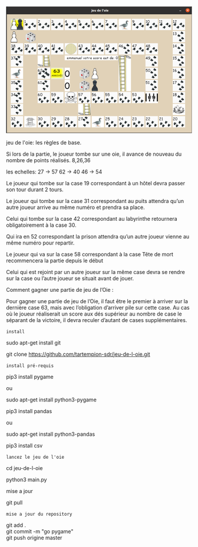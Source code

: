 ![alt tag](https://github.com/tartempion-sdr/jeu-de-l-oie/blob/master/assets/capture-decran-de-2023-03-08-00-26-29.png)


jeu de l'oie: les règles de base.

Si lors de la partie, le joueur tombe sur une oie, il avance de nouveau du nombre de points réalisés. 8,26,36



les echelles:   27 -> 57
                62 -> 40 
                46 -> 54

Le joueur qui tombe sur la case 19 correspondant à un hôtel devra passer son tour durant 2 tours.


Le joueur qui tombe sur la case 31 correspondant au puits attendra qu’un autre joueur arrive au même numéro et prendra sa place.


Celui qui tombe sur la case 42 correspondant au labyrinthe retournera obligatoirement à la case 30.


Qui ira en 52 correspondant la prison attendra qu’un autre joueur vienne au même numéro pour repartir.


Le joueur qui va sur la case 58 correspondant à la case Tête de mort recommencera la partie depuis le début


Celui qui est rejoint par un autre joueur sur la même case devra se rendre sur la case ou l’autre joueur se situait avant de jouer.

Comment gagner une partie de jeu de l’Oie :

Pour gagner une partie de jeu de l’Oie, il faut être le premier à arriver sur la dernière case 63, mais avec l’obligation d’arriver pile sur cette case. Au cas où le joueur réaliserait un score aux dés supérieur au nombre de case le séparant de la victoire, il devra reculer d’autant de cases supplémentaires.

    install

sudo apt-get install git

git clone https://github.com/tartempion-sdr/jeu-de-l-oie.git

    install pré-requis

pip3 install pygame  

ou  

sudo apt-get install python3-pygame

pip3 install pandas  

ou  

sudo apt-get install python3-pandas

pip3 install csv



    lancez le jeu de l'oie

cd jeu-de-l-oie

python3 main.py

   mise a jour

git pull

    mise a jour du repository

git add .  
git commit -m "go pygame"   
git push origine master  